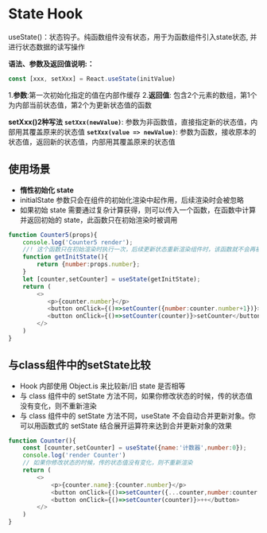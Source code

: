 # State Hook

useState()：状态钩子。纯函数组件没有状态，用于为函数组件引入state状态, 并进行状态数据的读写操作

**语法、参数及返回值说明:：**

```javascript
const [xxx, setXxx] = React.useState(initValue) 
```
1.**参数**:第一次初始化指定的值在内部作缓存
2.**返回值**: 包含2个元素的数组，第1个为内部当前状态值，第2个为更新状态值的函数

**setXxx()2种写法**
**`setXxx(newValue)`**: 参数为非函数值，直接指定新的状态值，内部用其覆盖原来的状态值
**`setXxx(value => newValue)`**: 参数为函数，接收原本的状态值，返回新的状态值，内部用其覆盖原来的状态值

## **使用场景**

* **惰性初始化 state**
* initialState 参数只会在组件的初始化渲染中起作用，后续渲染时会被忽略
* 如果初始 state 需要通过复杂计算获得，则可以传入一个函数，在函数中计算并返回初始的 state，此函数只在初始渲染时被调用

```javascript
function Counter5(props){
    console.log('Counter5 render');
    //! 这个函数只在初始渲染时执行一次，后续更新状态重新渲染组件时，该函数就不会再被调用
    function getInitState(){
        return {number:props.number};
    }
    let [counter,setCounter] = useState(getInitState);
    return (
        <>
           <p>{counter.number}</p>
           <button onClick={()=>setCounter({number:counter.number+1})}>+</button>
           <button onClick={()=>setCounter(counter)}>setCounter</button>
        </>
    )
}
```

## **与class组件中的setState比较**

* Hook 内部使用 Object.is 来比较新/旧 state 是否相等
* 与 class 组件中的 setState 方法不同，如果你修改状态的时候，传的状态值没有变化，则不重新渲染
* 与 class 组件中的 setState 方法不同，useState 不会自动合并更新对象。你可以用函数式的 setState 结合展开运算符来达到合并更新对象的效果

```javascript
function Counter(){
    const [counter,setCounter] = useState({name:'计数器',number:0});
    console.log('render Counter')
    // 如果你修改状态的时候，传的状态值没有变化，则不重新渲染
    return (
        <>
            <p>{counter.name}:{counter.number}</p>
            <button onClick={()=>setCounter({...counter,number:counter.number+1})}>+</button>
            <button onClick={()=>setCounter(counter)}>++</button>
        </>
    )
}
```
